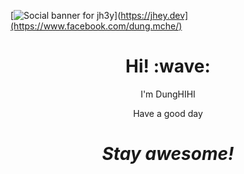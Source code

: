 [![Social banner for jh3y](https://github.com/jh3y/jh3y/raw/master/assets/header-banner--optimized.svg)](https://jhey.dev](https://www.facebook.com/dung.mche/)
<h1 align='center'> Hi! :wave:</h1>
<p align='center'>
I'm DungHIHI
</p>
<p align='center'>Have a good day</p>

<h1 align='center'><i>Stay awesome!</i></h1>
